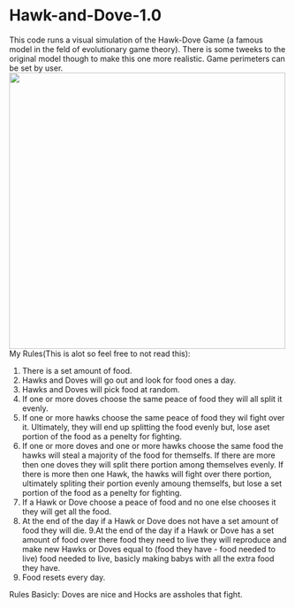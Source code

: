# Hawk-and-Dove-1.0
This code runs a visual simulation of the Hawk-Dove Game (a famous model in the feld of evolutionary game theory). There is some tweeks to the original  model though to make this one more realistic.  Game perimeters can be set by user.
<img src="Images/gif.gif" width="500" />
My Rules(This is alot so feel free to not read this): 
1. There is a set amount of food.
2. Hawks and Doves will go out and look for food ones a day.
3. Hawks and Doves  will pick food at random.
4. If one or more doves choose the same peace of food they will all split it evenly.
5. If one or more hawks choose the same peace of food they wil fight over it. Ultimately, they will end up splitting the food evenly but, lose aset portion of the food as a penelty for fighting.
6. If one or more doves  and  one or more hawks choose the same food the hawks will steal a majority of the food for themselfs. If there are more then one doves they will split there portion among themselves evenly. If there is more then one Hawk, the hawks will fight over there portion, ultimately spliting their portion evenly amoung themselfs, but lose  a set portion of the food as a penelty for fighting.
7. If a Hawk or Dove choose a peace of food and no one else chooses it they will get all the food.
8. At the end of the day if a Hawk or Dove does not have a set amount of food they will die.
9.At the end of the day if a Hawk or Dove has a set amount of food over there food they need to live they will reproduce and make new Hawks or Doves equal to (food they have - food needed to live) food needed to live, basicly making babys with all the extra food they have.
10. Food resets every day.

Rules Basicly: Doves are nice and Hocks are assholes that fight.
